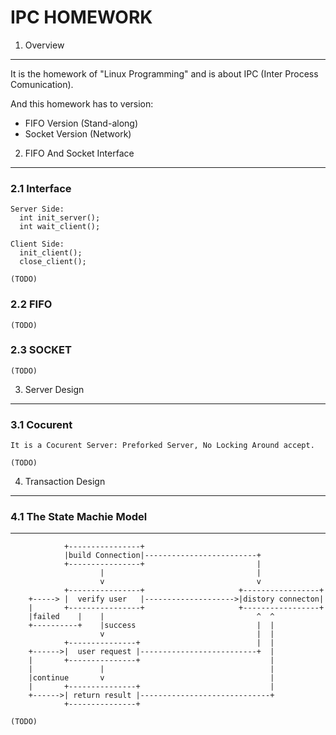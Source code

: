 IPC HOMEWORK
============

1. Overview
------------

It is the homework of "Linux Programming" and is about IPC (Inter Process Comunication). 

And this homework has to version:

+   FIFO Version   (Stand-along)
+   Socket Version (Network)

2. FIFO And Socket Interface
----------------------------

### 2.1 Interface

    Server Side: 
      int init_server();
      int wait_client(); 

    Client Side:
      init_client();
      close_client();
      
    (TODO)

### 2.2 FIFO

    (TODO)

### 2.3 SOCKET

    (TODO)

3. Server Design
----------------

### 3.1 Cocurent
    
    It is a Cocurent Server: Preforked Server, No Locking Around accept.

    (TODO)

4. Transaction Design
---------------------

### 4.1 The State Machie Model
------------------------------

                +----------------+
                |build Connection|-------------------------+
                +----------------+                         |
                        |                                  |
                        v                                  v
                +----------------+                     +-----------------+
        +-----> |  verify user   |-------------------->|distory connecton|
        |       +----------------+                     +-----------------+
        |failed    |    |                                  ^  ^
        +----------+    |success                           |  |
                        v                                  |  |
                +---------------+                          |  |
        +------>|  user request |--------------------------+  |
        |       +---------------+                             |
        |               |                                     |
        |continue       v                                     |
        |       +---------------+                             |
        +------>| return result |-----------------------------+
                +---------------+

    (TODO)


